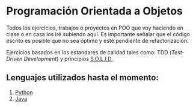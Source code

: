 # Programación Orientada a Objetos

Todos los ejercicios, trabajos o proyectos en POO que voy haciendo en clase o en casa los iré subiendo aquí. Es importante señalar que el código escrito es posible que no sea óptimo y esté pendiente de refactorización.

Ejercicios basados en los estandares de calidad tales como: TDD (*Test-Driven Development*) y principios [S.O.L.I.D.][1]

## Lenguajes utilizados hasta el momento:
1. [Python][2]
2. [Java][3]


  [1]: https://es.wikipedia.org/wiki/SOLID_%28object-oriented_design%29
  [2]: https://www.python.org/
  [3]: https://www.java.com/es/
